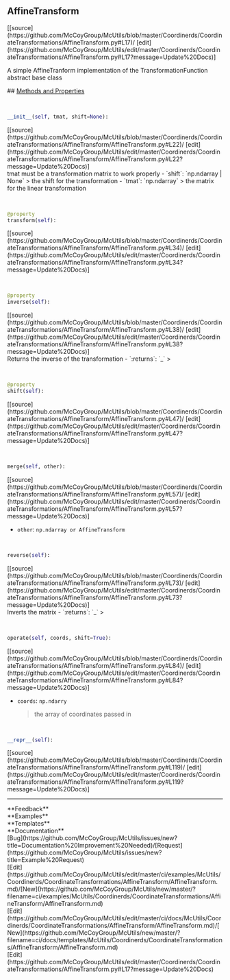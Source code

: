 ## <a id="McUtils.Coordinerds.CoordinateTransformations.AffineTransform.AffineTransform">AffineTransform</a> 

<div class="docs-source-link" markdown="1">
[[source](https://github.com/McCoyGroup/McUtils/blob/master/Coordinerds/CoordinateTransformations/AffineTransform.py#L17)/
[edit](https://github.com/McCoyGroup/McUtils/edit/master/Coordinerds/CoordinateTransformations/AffineTransform.py#L17?message=Update%20Docs)]
</div>

A simple AffineTranform implementation of the TransformationFunction abstract base class







<div class="collapsible-section">
 <div class="collapsible-section collapsible-section-header" markdown="1">
## <a class="collapse-link" data-toggle="collapse" href="#methods" markdown="1"> Methods and Properties</a> <a class="float-right" data-toggle="collapse" href="#methods"><i class="fa fa-chevron-down"></i></a>
 </div>
 <div class="collapsible-section collapsible-section-body collapse show" id="methods" markdown="1">
 
<a id="McUtils.Coordinerds.CoordinateTransformations.AffineTransform.AffineTransform.__init__" class="docs-object-method">&nbsp;</a> 
```python
__init__(self, tmat, shift=None): 
```
<div class="docs-source-link" markdown="1">
[[source](https://github.com/McCoyGroup/McUtils/blob/master/Coordinerds/CoordinateTransformations/AffineTransform/AffineTransform.py#L22)/
[edit](https://github.com/McCoyGroup/McUtils/edit/master/Coordinerds/CoordinateTransformations/AffineTransform/AffineTransform.py#L22?message=Update%20Docs)]
</div>
tmat must be a transformation matrix to work properly
  - `shift`: `np.ndarray | None`
    > the shift for the transformation
  - `tmat`: `np.ndarray`
    > the matrix for the linear transformation


<a id="McUtils.Coordinerds.CoordinateTransformations.AffineTransform.AffineTransform.transform" class="docs-object-method">&nbsp;</a> 
```python
@property
transform(self): 
```
<div class="docs-source-link" markdown="1">
[[source](https://github.com/McCoyGroup/McUtils/blob/master/Coordinerds/CoordinateTransformations/AffineTransform/AffineTransform.py#L34)/
[edit](https://github.com/McCoyGroup/McUtils/edit/master/Coordinerds/CoordinateTransformations/AffineTransform/AffineTransform.py#L34?message=Update%20Docs)]
</div>


<a id="McUtils.Coordinerds.CoordinateTransformations.AffineTransform.AffineTransform.inverse" class="docs-object-method">&nbsp;</a> 
```python
@property
inverse(self): 
```
<div class="docs-source-link" markdown="1">
[[source](https://github.com/McCoyGroup/McUtils/blob/master/Coordinerds/CoordinateTransformations/AffineTransform/AffineTransform.py#L38)/
[edit](https://github.com/McCoyGroup/McUtils/edit/master/Coordinerds/CoordinateTransformations/AffineTransform/AffineTransform.py#L38?message=Update%20Docs)]
</div>
Returns the inverse of the transformation
  - `:returns`: `_`
    >


<a id="McUtils.Coordinerds.CoordinateTransformations.AffineTransform.AffineTransform.shift" class="docs-object-method">&nbsp;</a> 
```python
@property
shift(self): 
```
<div class="docs-source-link" markdown="1">
[[source](https://github.com/McCoyGroup/McUtils/blob/master/Coordinerds/CoordinateTransformations/AffineTransform/AffineTransform.py#L47)/
[edit](https://github.com/McCoyGroup/McUtils/edit/master/Coordinerds/CoordinateTransformations/AffineTransform/AffineTransform.py#L47?message=Update%20Docs)]
</div>


<a id="McUtils.Coordinerds.CoordinateTransformations.AffineTransform.AffineTransform.merge" class="docs-object-method">&nbsp;</a> 
```python
merge(self, other): 
```
<div class="docs-source-link" markdown="1">
[[source](https://github.com/McCoyGroup/McUtils/blob/master/Coordinerds/CoordinateTransformations/AffineTransform/AffineTransform.py#L57)/
[edit](https://github.com/McCoyGroup/McUtils/edit/master/Coordinerds/CoordinateTransformations/AffineTransform/AffineTransform.py#L57?message=Update%20Docs)]
</div>

  - `other`: `np.ndarray or AffineTransform`
    >


<a id="McUtils.Coordinerds.CoordinateTransformations.AffineTransform.AffineTransform.reverse" class="docs-object-method">&nbsp;</a> 
```python
reverse(self): 
```
<div class="docs-source-link" markdown="1">
[[source](https://github.com/McCoyGroup/McUtils/blob/master/Coordinerds/CoordinateTransformations/AffineTransform/AffineTransform.py#L73)/
[edit](https://github.com/McCoyGroup/McUtils/edit/master/Coordinerds/CoordinateTransformations/AffineTransform/AffineTransform.py#L73?message=Update%20Docs)]
</div>
Inverts the matrix
  - `:returns`: `_`
    >


<a id="McUtils.Coordinerds.CoordinateTransformations.AffineTransform.AffineTransform.operate" class="docs-object-method">&nbsp;</a> 
```python
operate(self, coords, shift=True): 
```
<div class="docs-source-link" markdown="1">
[[source](https://github.com/McCoyGroup/McUtils/blob/master/Coordinerds/CoordinateTransformations/AffineTransform/AffineTransform.py#L84)/
[edit](https://github.com/McCoyGroup/McUtils/edit/master/Coordinerds/CoordinateTransformations/AffineTransform/AffineTransform.py#L84?message=Update%20Docs)]
</div>

  - `coords`: `np.ndarry`
    > the array of coordinates passed in


<a id="McUtils.Coordinerds.CoordinateTransformations.AffineTransform.AffineTransform.__repr__" class="docs-object-method">&nbsp;</a> 
```python
__repr__(self): 
```
<div class="docs-source-link" markdown="1">
[[source](https://github.com/McCoyGroup/McUtils/blob/master/Coordinerds/CoordinateTransformations/AffineTransform/AffineTransform.py#L119)/
[edit](https://github.com/McCoyGroup/McUtils/edit/master/Coordinerds/CoordinateTransformations/AffineTransform/AffineTransform.py#L119?message=Update%20Docs)]
</div>
 </div>
</div>












---


<div markdown="1" class="text-secondary">
<div class="container">
  <div class="row">
   <div class="col" markdown="1">
**Feedback**   
</div>
   <div class="col" markdown="1">
**Examples**   
</div>
   <div class="col" markdown="1">
**Templates**   
</div>
   <div class="col" markdown="1">
**Documentation**   
</div>
   <div class="col" markdown="1">
   
</div>
   <div class="col" markdown="1">
   
</div>
   <div class="col" markdown="1">
   
</div>
</div>
  <div class="row">
   <div class="col" markdown="1">
[Bug](https://github.com/McCoyGroup/McUtils/issues/new?title=Documentation%20Improvement%20Needed)/[Request](https://github.com/McCoyGroup/McUtils/issues/new?title=Example%20Request)   
</div>
   <div class="col" markdown="1">
[Edit](https://github.com/McCoyGroup/McUtils/edit/master/ci/examples/McUtils/Coordinerds/CoordinateTransformations/AffineTransform/AffineTransform.md)/[New](https://github.com/McCoyGroup/McUtils/new/master/?filename=ci/examples/McUtils/Coordinerds/CoordinateTransformations/AffineTransform/AffineTransform.md)   
</div>
   <div class="col" markdown="1">
[Edit](https://github.com/McCoyGroup/McUtils/edit/master/ci/docs/McUtils/Coordinerds/CoordinateTransformations/AffineTransform/AffineTransform.md)/[New](https://github.com/McCoyGroup/McUtils/new/master/?filename=ci/docs/templates/McUtils/Coordinerds/CoordinateTransformations/AffineTransform/AffineTransform.md)   
</div>
   <div class="col" markdown="1">
[Edit](https://github.com/McCoyGroup/McUtils/edit/master/Coordinerds/CoordinateTransformations/AffineTransform.py#L17?message=Update%20Docs)   
</div>
   <div class="col" markdown="1">
   
</div>
   <div class="col" markdown="1">
   
</div>
   <div class="col" markdown="1">
   
</div>
</div>
</div>
</div>